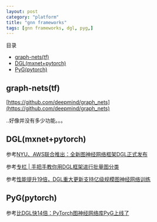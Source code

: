 ```yaml
---
layout: post
category: "platform"
title: "gnn frameworks"
tags: [gnn frameworks, dgl, pyg,]
---
```


目录

<!-- TOC -->

- [graph-nets(tf)](#graph-netstf)
- [DGL(mxnet+pytorch)](#dglmxnetpytorch)
- [PyG(pytorch)](#pygpytorch)

<!-- /TOC -->

## graph-nets(tf)

[https://github.com/deepmind/graph_nets](https://github.com/deepmind/graph_nets)

..好像并没有多少功能。。。

## DGL(mxnet+pytorch)

参考[NYU、AWS联合推出：全新图神经网络框架DGL正式发布](https://mp.weixin.qq.com/s?__biz=MzA3MzI4MjgzMw==&mid=2650753378&idx=2&sn=66cd0204e55439476745b751da8ecd61&chksm=871a8d1cb06d040a59581226fabbbfcdc2b70e8adcdfa33ee91662dbd99112cda94408858cc7&mpshare=1&scene=1&srcid=0309z4wr6KBh1FsmzZqQGJxC&pass_ticket=%2BP%2FN5cYeG852O%2FSNu1NE1SPUA8ubUIDrdxe7yapmhw5xuyc6UadTW4Gqxrxrq2TY#rd)

参考[专栏 \| 手把手教你用DGL框架进行批量图分类](https://mp.weixin.qq.com/s?__biz=MzA3MzI4MjgzMw==&mid=2650756252&idx=3&sn=195a715f1e977a342b32137abe0a27d0&chksm=871a90e2b06d19f4c441859a50753466eda9971863ee3a69bcc198c06dc26469df603a4411c8&mpshare=1&scene=1&srcid=0309NNAbBhsEKRdQmH5T9ncP&pass_ticket=%2BP%2FN5cYeG852O%2FSNu1NE1SPUA8ubUIDrdxe7yapmhw5xuyc6UadTW4Gqxrxrq2TY#rd)

参考[性能提升19倍，DGL重大更新支持亿级规模图神经网络训练](https://mp.weixin.qq.com/s?__biz=MzA3MzI4MjgzMw==&mid=2650761921&idx=3&sn=6ae05951d1f1dc119e3efabcdaee80a0&chksm=871aaebfb06d27a9f4c3cbde3fc0220959987ac41e7985be74de71b20614c47280dfeb2186d0&scene=0&xtrack=1&pass_ticket=OEoJxI2kFvfmi6pDQlY3W%2FGC2MeNgyiIRuMCWgKgSHf5DYmZLcpg4jkhV1VOz5EE#rd)

## PyG(pytorch)

参考[比DGL快14倍：PyTorch图神经网络库PyG上线了](https://mp.weixin.qq.com/s?__biz=MzA3MzI4MjgzMw==&mid=2650758310&idx=1&sn=64655e53fddb1f9492b8b6a1fe3a382b&chksm=871a98d8b06d11ce8292442045b293b2819f5057b726e594a1896ea7c2ae0355949e9df7bd03&mpshare=1&scene=1&srcid=&pass_ticket=%2BP%2FN5cYeG852O%2FSNu1NE1SPUA8ubUIDrdxe7yapmhw5xuyc6UadTW4Gqxrxrq2TY#rd)

